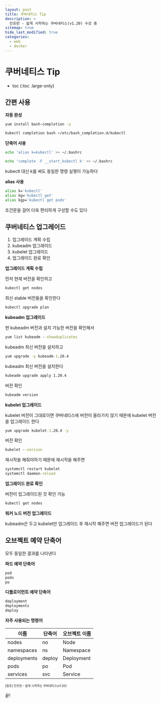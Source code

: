 ```yaml
---
layout: post
title: 쿠버네티스 Tip
description: >
  인프런 - 쉽게 시작하는 쿠버네티스(v1.20) 수강 중
sitemap: true
hide_last_modified: true
categories:
  - web
  - docker
---
```


# 쿠버네티스 Tip

* toc
{:toc .large-only}

## 간편 사용

__자동 완성__
```sh
yum install bash-completion -y
```
```sh
kubectl completion bash >/etc/bash_completion.d/kubectl
```

__단축어 사용__

```sh
echo 'alias k=kubectl' >> ~/.bashrc
```
```sh
echo 'complete -F __start_kubectl k' >> ~/.bashrc
```

kubectl 대신 k를 써도 동일한 명령 실행이 가능하다

__alias 사용__

```sh
alias k='kubectl'
alias kg='kubectl get'
alias kgp='kubectl get pods'
```

조건문을 걸어 더욱 편리하게 구성할 수도 있다

## 쿠버네티스 업그레이드

1. 업그레이드 계획 수립
2. kubeadm 업그레이드
3. kubelet 업그레이드
4. 업그레이드 완료 확인

__업그레이드 계획 수립__

먼저 현재 버전을 확인하고

```cmd
kubectl get nodes
```

최신 stable 버전들을 확인한다

```cmd
kubectl upgrade plan
```

__kubeadm 업그레이드__

현 kubeadm 버전과 설치 가능한 버전을 확인해서

```cmd
yum list kubeadm --showduplicates
```

kubeadm 최신 버전을 설치하고
```cmd
yum upgrade -y kubeadm-1.20.4
```

kubeadm 최신 버전을 설치한다
```cmd
kubeadm upgrade apply 1.20.4
```

버전 확인

```cmd
kubeadm version
```

__kubelet 업그레이드__

kubelet 버전이 그대로이면 쿠버네티스에 버전이 올라가지 않기 때문에 kubelet 버전을 업그레이드 한다

```cmd
yum upgrade kubelet-1.20.4 -y
```

버전 확인

```cmd
kubelet --version
```

재시작을 해줘야하기 때문에 재시작을 해주면

```cmd
systemctl restart kubelet
systemctl daemon-reload
```

__업그레이드 완료 확인__

버전이 업그레이드된 것 확인 가능

```cmd
kubectl get nodes
```

__워커 노드 버전 업그레이드__

kubeadm은 두고 kubelet만 업그레이드 후 재시작 해주면 버전 업그레이드가 된다

## 오브젝트 예약 단축어

모두 동일한 결과를 나타낸다

__파드 예약 단축어__

```cmd
pod
pods
po
```

__디플로이먼트 예약 단축어__

```cmd
deployment
deployments
deploy
```

__자주 사용되는 명령어__

| 이름 | 단축어 | 오브젝트 이름 |
| --- | --- | --- |
| nodes | no | Node |
| namespaces | ns | Namespace |
| deployments | deploy | Deployment |
| pods | po | Pod |
| services | svc | Service |


<span style="font-size:70%">[참조] 인프런 - 쉽게 시작하는 쿠버네티스(v1.20)

끝!
